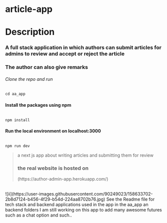 <h1> article-app</h1>
<h1>Description</h1>
  <h3>A full stack application in which authors can submit articles for admins to review and accept or reject the
  article<h3>
  <h3>The author can also give remarks</h3>
<h6>Clone the repo and run</h6>
  
  ```
  cd aa_app
  
  ```
  <h4>Install the packages using npm</h4>
  
  ```
  
  npm install
  
  ```
  <h4>Run the local environment on localhost:3000</h4>
  
  ```
  
  npm run dev
  
  ```
<blockquote>a next js app about writing articles and submitting them for review
  
  <h3>the real website is hosted on</h3> (https://author-admin-app.herokuapp.com/)
</blockquote>
  <br>
  ![ii](https://user-images.githubusercontent.com/90249023/158633702-2b8d7124-b456-4f29-b54d-224aa8702b76.jpg)
<fotter>
  See the  Readme file for tech stack and backend applications used in the app in the aa_app an backend folders
  </fotter>
I am still working on this app to add many awesome futures such as a chat option and such..
